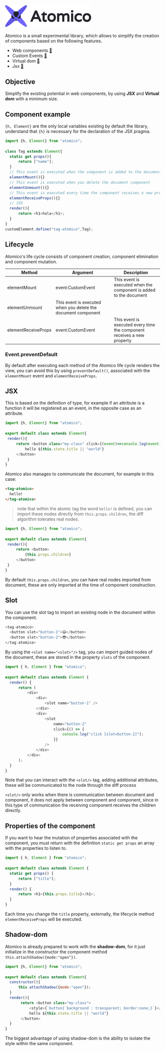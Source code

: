 <img src="brand/logo.svg" width="280px"/>
<br/>
<br/>
Atomico is a small experimental library, which allows to simplify the creation of components based on the following features.

- Web components [🔗](https://www.webcomponents.org/introduction) 
- Custom Events [🔗](https://developer.mozilla.org/en-US/docs/Web/Guide/Events/Creating_and_triggering_events)
- Virtual dom [🔗](https://reactjs.org/docs/faq-internals.html)
- Jsx [🔗](https://reactjs.org/docs/introducing-jsx.html)

## Objective

Simplify the existing potential in web components, by using **JSX** and **Virtual dom** with a minimum size.

## Component example

`{h, Element}` are the only local variables existing by default the library, understand that `{h}` is necessary for the declaration of the JSX pragma.

```js
import {h, Element} from "atomico";

class Tag extends Element{
  static get props(){
      return ["name"];
  }
  // This event is executed when the component is added to the document.
  elementMount(){}
  // This event is executed when you delete the document component
  elementUnmount(){}
  // This event is executed every time the component receives a new property
  elementReceiveProps(){}
  // JSX
  render(){
      return <h1>hola</h1>;
  }
}
customElement.define("tag-atomico",Tag);
```

## Lifecycle

Atomico's life cycle consists of component creation, component elimination and component mutation.

| Method              | Argument         | Description                                                |
| ------------------- | ----------------- | ---------------------------------------------------------- |
| elementMount        | event:CustomEvent | This event is executed when the component is added to the document  |
| elementUnmount      | This event is executed when you delete the document component  |
| elementReceiveProps | event:CustomEvent | This event is executed every time the component receives a new property |

### Event.preventDefault

By default after executing each method of the Atomico life cycle renders the view, you can avoid this by using `preventDefault()`, associated with the `elementMount` event and `elementReceiveProps`.

## JSX

This is based on the definition of type, for example if an attribute is a function it will be registered as an event, in the opposite case as an attribute.

```javascript
import {h, Element} from "atomico";

export default class extends Element{
 render(){
     return <button class="my-class" click={(event)=>console.log(event)}>
         hello ${this.state.title || "world"}
     </button>
 }
}
```

Atomico also manages to communicate the document, for example in this case:

```html
<tag-atomico>
  hello!
</tag-atomico>
```

> note that within the atomic tag the word `hello!` is defined, you can import these nodes directly from `this.props.children`, the diff algorithm tolerates real nodes.

```javascript
import {h, Element} from "atomico";

export default class extends Element{
 render(){
     return <button>
         {this.props.children}
     </button>
 }
}
```

By default `this.props.children`, you can have real nodes imported from document, these are only imported at the time of component construction.

## Slot

You can use the slot tag to import an existing node in the document within the component.

```javascript
<tag-atomico>
  <button slot="button-1">😃</button>
  <button slot="button-2">😎</button>
</tag-atomico>
```

By using the `<slot name="<slot>"/>` tag, you can import guided nodes of the document, these are stored in the property `slots` of the component.

```javascript
import { h, Element } from "atomico";

export default class extends Element {
  render() {
      return (
          <div>
              <div>
                  <slot name="button-1" />
              </div>
              <div>
                  <slot
                      name="button-2"
                      click={() => {
                          console.log("click [slot=button-2]");
                      }}
                  />
              </div>
          </div>
      );
  }
}

```

Note that you can interact with the `<slot/>` tag, adding additional attributes, these will be communicated to the node through the diff process

`<slot/>` only works when there is communication between document and component, it does not apply between component and component, since in this type of communication the receiving component receives the children directly.

## Properties of the component

If you want to hear the mutation of properties associated with the component, you must return with the definition `static get props` an array with the properties to listen to.

```javascript
import { h, Element } from "atomico";

export default class extends Element {
  static get props() {
      return ["title"];
  }
  render() {
      return <h1>{this.props.title}</h1>;
  }
}

```

Each time you change the `title` property, externally, the lifecycle method `elementReceiveProps` will be executed.

## Shadow-dom

Atomico is already prepared to work with the **shadow-dom**, for it just initialize in the constructor the component method `this.attachShadow({mode:"open"})`.

```js
import {h, Element} from "atomico";

export default class extends Element{
  constructor(){
      this.attachShadow({mode:"open"});
  }
  render(){
       return <button class="my-class">
           <style>{`button{ background : transparent; border:none;}`}</style>
           hello ${this.state.title || "world"}
       </button>
  }
}
```

The biggest advantage of using shadow-dom is the ability to isolate the style within the same component.
